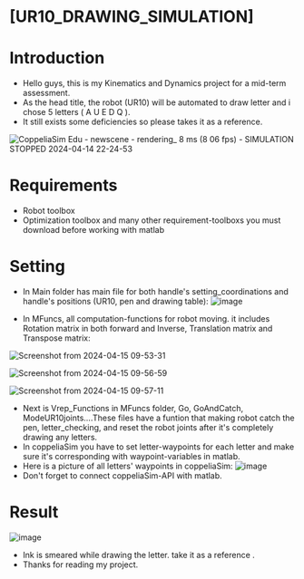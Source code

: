 # [UR10_DRAWING_SIMULATION]
# Introduction
- Hello guys, this is my Kinematics and Dynamics project for a mid-term assessment.
- As the head title, the robot (UR10) will be automated to draw letter and i chose 5 letters ( A U E D Q ).
- It still exists some deficiencies so please takes it as a reference.

![CoppeliaSim Edu - newscene - rendering_ 8 ms (8 06 fps) - SIMULATION STOPPED 2024-04-14 22-24-53](https://github.com/TranThanhTuan2509/UR10_drawing_simulation/assets/119112296/b07afa33-a6e6-4aa4-94e3-27c4d7346241)


# Requirements
- Robot toolbox
- Optimization toolbox and many other requirement-toolboxs you must download before working with matlab


# Setting
- In Main folder has main file for both handle's setting_coordinations and handle's positions (UR10, pen and drawing table):
![image](https://github.com/TranThanhTuan2509/UR10_drawing_simulation/assets/119112296/8f8d9102-a60c-40c1-9570-195a20058f19)

- In MFuncs, all computation-functions for robot moving. it includes Rotation matrix in both forward and Inverse, Translation matrix and Transpose matrix:

![Screenshot from 2024-04-15 09-53-31](https://github.com/TranThanhTuan2509/UR10_drawing_simulation/assets/119112296/80d0d1fd-3484-49b2-a3e1-973cd8eb4656)

![Screenshot from 2024-04-15 09-56-59](https://github.com/TranThanhTuan2509/UR10_drawing_simulation/assets/119112296/4f9a750d-9dc6-44f0-bde2-b3ff30ee90be)

![Screenshot from 2024-04-15 09-57-11](https://github.com/TranThanhTuan2509/UR10_drawing_simulation/assets/119112296/0cc744ee-2e14-45f7-a9c2-918dad729648)

- Next is Vrep_Functions in MFuncs folder, Go, GoAndCatch, ModeUR10joints....These files have a funtion that making robot catch the pen, letter_checking, and reset the robot joints after it's completely drawing any letters.
- In coppeliaSim you have to set letter-waypoints for each letter and make sure it's corresponding with waypoint-variables in matlab.
- Here is a picture of all letters' waypoints in coppeliaSim:
![image](https://github.com/TranThanhTuan2509/UR10_drawing_simulation/assets/119112296/3113c777-7a84-44d2-af2f-75e67f9ff3d7)
- Don't forget to connect coppeliaSim-API with matlab.

# Result
![image](https://github.com/TranThanhTuan2509/UR10_drawing_simulation/assets/119112296/64b40dea-0e49-42d9-b9da-2f7fb8017fa4)

- Ink is smeared while drawing the letter. take it as a reference .
- Thanks for reading my project.
